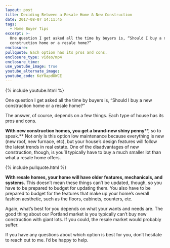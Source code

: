 ```yaml
---
layout: post
title: Deciding Between a Resale Home & New Construction
date: 2017-08-07 14:11:45
tags:
  - Home Buyer Tips
excerpt: >-
  One question I get asked all the time by buyers is, “Should I buy a new
  construction home or a resale home?”
enclosure:
pullquote: Each option has its pros and cons.
enclosure_type: video/mp4
enclosure_time:
use_youtube_image: true
youtube_alternate_image:
youtube_code: KeY0apdOWCE
---
```



{% include youtube.html %}

One question I get asked all the time by buyers is, “Should I buy a new construction home or a resale home?”

The answer, of course, depends on a few things. Each type of house has its pros and cons.

**With new construction homes, you get a brand-new shiny penny****, so to speak.** Not only is this option low maintenance because everything is new (new roof, new furnace, etc), but your house’s design features will follow the latest trends in real estate. One of the disadvantages of new construction, though, is you’ll typically have to buy a much smaller lot than what a resale home offers.

{% include pullquote.html %}

**With resale homes, your home will have older features, mechanicals, and systems.** This doesn’t mean these things can’t be updated, though, so you have to be prepared to budget for updating them. You also have to be prepared to budget for the features that make up your home’s overall fashion aesthetic, such as the floors, cabinets, counters, etc.

Again, what’s best for you depends on what your wants and needs are. The good thing about our Portland market is you typically can’t buy new construction with giant lots. If you could, the resale market would probably suffer.

If you have any questions about which option is best for you, don’t hesitate to reach out to me. I’d be happy to help.